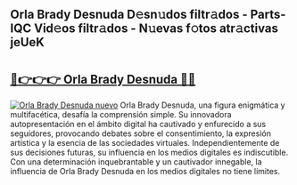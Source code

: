## Orla Brady Desnuda D𝚎sn𝚞dos filtr𝚊dos - Parts-IQC Vid𝚎os filtr𝚊dos - N𝚞evas f𝚘tos atr𝚊ctivas jeUeK

# <h2><a href="http://mb5bq9q.tromn.icu/?c=Orla+Brady+Desnuda">🔗👉👉👉 Orla Brady Desnuda 🔗🔗</a></h2>

[![Orla Brady Desnuda nuevo](https://i.imgur.com/pEAQMta.gif)](http://mb5bq9q.tromn.icu/?c=Orla+Brady+Desnuda)
Orla Brady Desnuda, una figura enigmática y multifacética, desafía la comprensión simple. Su innovadora autopresentación en el ámbito digital ha cautivado y enfurecido a sus seguidores, provocando debates sobre el consentimiento, la expresión artística y la esencia de las sociedades virtuales. Independientemente de sus decisiones futuras, su influencia en los medios digitales es indiscutible. Con una determinación inquebrantable y un cautivador innegable, la influencia de Orla Brady Desnuda en los medios digitales no tiene límites.
